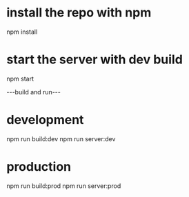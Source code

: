# install the repo with npm
npm install

# start the server with dev build
npm start

---build and run---
# development
npm run build:dev
npm run server:dev

# production
npm run build:prod
npm run server:prod